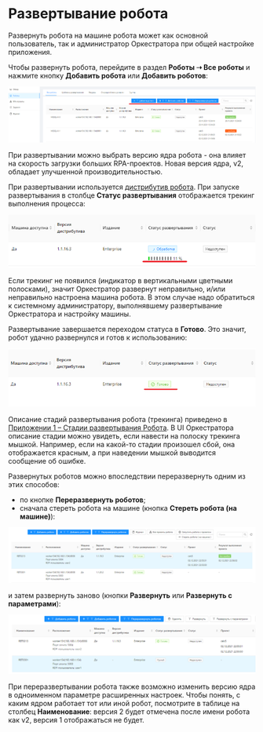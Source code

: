 # Развертывание робота

Развернуть робота на машине робота может как основной пользователь, так и администратор Оркестратора при общей настройке приложения. 

Чтобы развернуть робота, перейдите в раздел **Роботы ➝ Все роботы** и нажмите кнопку **Добавить робота** или **Добавить роботов**:

![](../resources/basics/1-4)

При развертывании можно выбрать версию ядра робота - она влияет на скорость загрузки больших RPA-проектов. Новая версия ядра, v2, обладает улучшенной производительностью.

При развертывании используется [дистрибутив робота](https://docs.primo-rpa.ru/primo-rpa/orchestrator/settings/upload-robot). При запуске развертывания в столбце **Статус развертывания** отображается трекинг выполнения процесса:

![](../resources/basics/4)

Если трекинг не появился (индикатор в вертикальными цветными полосками), значит Оркестратор развернут неправильно, и/или неправильно настроена машина робота. В этом случае надо обратиться к системному администратору, выполнявшему развертывание Оркестратора и настройку машины.

Развертывание завершается переходом статуса в **Готово**. Это значит, робот удачно развернулся и готов к использованию:

![](../resources/basics/5)

Описание стадий развертывания робота (трекинга) приведено в [Приложении 1 – Стадии развертывания Робота](https://docs.primo-rpa.ru/primo-rpa/orchestrator/appendix/appendix1). В UI Оркестратора описание стадии можно увидеть, если навести на полоску трекинга мышкой. Например, если на какой-то стадии произошел сбой, она отображается красным, а при наведении мышкой выводится сообщение об ошибке.

Развернутых роботов можно впоследствии переразвернуть одним из этих способов:
* по кнопке **Переразвернуть роботов**; 
* сначала стереть робота на машине (кнопка **Стереть робота (на машине)**): 

![](../resources/basics/2-2)

и затем развернуть заново (кнопки **Развернуть** или **Развернуть с параметрами**):

![](../resources/basics/3-1)

При переразвертывании робота также возможно изменить версию ядра в одноименном параметре расширенных настроек. Чтобы понять, с каким ядром работает тот или иной робот, посмотрите в таблице на столбец **Наименование**: версия 2 будет отмечена после имени робота как v2, версия 1 отображаться не будет.
